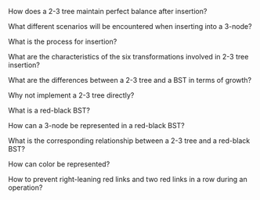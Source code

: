 How does a 2-3 tree maintain perfect balance after insertion?

What different scenarios will be encountered when inserting into a 3-node?

What is the process for insertion?

What are the characteristics of the six transformations involved in 2-3 tree insertion?

What are the differences between a 2-3 tree and a BST in terms of growth?

Why not implement a 2-3 tree directly?

What is a red-black BST?

How can a 3-node be represented in a red-black BST?

What is the corresponding relationship between a 2-3 tree and a red-black BST?

How can color be represented?

How to prevent right-leaning red links and two red links in a row during an operation?
